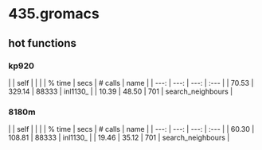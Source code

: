 # 435.gromacs

## hot functions

### kp920

|        |   self |         |                    |
| % time |   secs | # calls | name               |
|   ---: |   ---: |    ---: | :---               |
|  70.53 | 329.14 |   88333 | inl1130_           |
|  10.39 |  48.50 |     701 | search_neighbours  |

### 8180m

|        |   self |         |                    |
| % time |   secs | # calls | name               |
|   ---: |   ---: |    ---: | :---               |
|  60.30 | 108.81 |   88333 | inl1130_           |
|  19.46 |  35.12 |     701 | search_neighbours  |
